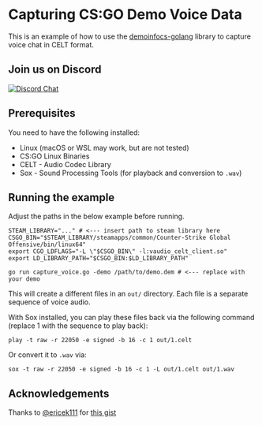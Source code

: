 # Capturing CS:GO Demo Voice Data

This is an example of how to use the [demoinfocs-golang](https://github.com/markus-wa/demoinfocs-golang) library to capture voice chat in CELT format.


## Join us on Discord

[![Discord Chat](https://img.shields.io/discord/901824796302643281?color=%235865F2&label=discord&style=for-the-badge)](https://discord.gg/eTVBgKeHnh)


## Prerequisites

You need to have the following installed:

- Linux (macOS or WSL may work, but are not tested)
- CS:GO Linux Binaries
- CELT - Audio Codec Library
- Sox - Sound Processing Tools (for playback and conversion to `.wav`)

## Running the example

Adjust the paths in the below example before running.

```terminal
STEAM_LIBRARY="..." # <--- insert path to steam library here
CSGO_BIN="$STEAM_LIBRARY/steamapps/common/Counter-Strike Global Offensive/bin/linux64"
export CGO_LDFLAGS="-L \"$CSGO_BIN\" -l:vaudio_celt_client.so"
export LD_LIBRARY_PATH="$CSGO_BIN:$LD_LIBRARY_PATH"

go run capture_voice.go -demo /path/to/demo.dem # <--- replace with your demo
```

This will create a different files in an `out/` directory. Each file is a separate sequence of voice audio.

With Sox installed, you can play these files back via the following command (replace 1 with the sequence to play back):

    play -t raw -r 22050 -e signed -b 16 -c 1 out/1.celt

Or convert it to `.wav` via:

    sox -t raw -r 22050 -e signed -b 16 -c 1 -L out/1.celt out/1.wav

## Acknowledgements

Thanks to [@ericek111](https://github.com/ericek111) for [this gist](https://gist.github.com/ericek111/abe5829f6e52e4b25b3b97a0efd0b22b)
